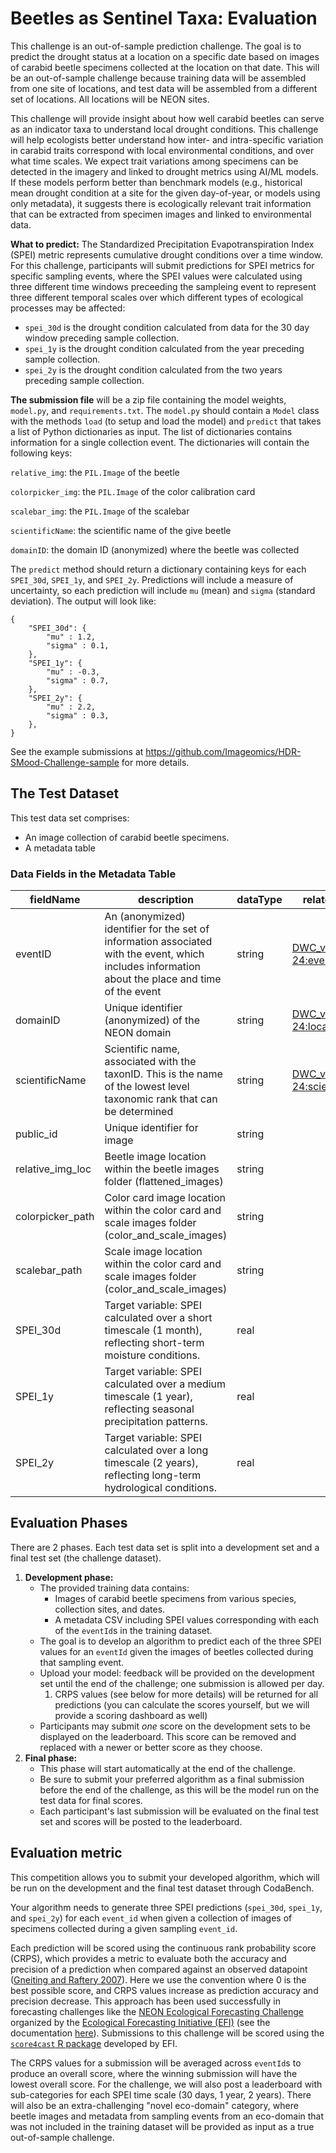 # Beetles as Sentinel Taxa: Evaluation
This challenge is an out-of-sample prediction challenge. The goal is to predict the drought status at a location on a specific date based on images of carabid beetle specimens collected at the location on that date. This will be an out-of-sample challenge because training data will be assembled from one site of locations, and test data will be assembled from a different set of locations. All locations will be NEON sites.

This challenge will provide insight about how well carabid beetles can serve as an indicator taxa to understand local drought conditions. This challenge will help ecologists better understand how inter- and intra-specific variation in carabid traits correspond with local environmental conditions, and over what time scales. We expect trait variations among specimens can be detected in the imagery and linked to drought metrics using AI/ML models. If these models perform better than benchmark models (e.g., historical mean drought condition at a site for the given day-of-year, or models using only metadata), it suggests there is ecologically relevant trait information that can be extracted from specimen images and linked to environmental data. 

**What to predict:** The Standardized Precipitation Evapotranspiration Index (SPEI) metric represents cumulative drought conditions over a time window. For this challenge, participants will submit predictions for SPEI metrics for specific sampling events, where the SPEI values were calculated using three different time windows preceeding the sampleing event to represent three different temporal scales over which different types of ecological processes may be affected: 
- `spei_30d` is the drought condition calculated from data for the 30 day window preceding sample collection.
- `spei_1y` is the drought condition calculated from the year preceding sample collection.
- `spei_2y` is the drought condition calculated from the two years preceding sample collection.

**The submission file** will be a zip file containing the model weights, `model.py`, and `requirements.txt`. The `model.py` should contain a `Model` class with the methods `load` (to setup and load the model) and `predict` that takes a list of Python dictionaries as input. The list of dictionaries contains information for a single collection event. The dictionaries will contain the following keys:

`relative_img`: the `PIL.Image` of the beetle

`colorpicker_img`: the `PIL.Image` of the color calibration card

`scalebar_img`: the `PIL.Image` of the scalebar

`scientificName`: the scientific name of the give beetle

`domainID`: the domain ID (anonymized) where the beetle was collected

The `predict` method should return a dictionary containing keys for each `SPEI_30d`, `SPEI_1y`, and `SPEI_2y`. Predictions will include a measure of uncertainty, so each prediction will include `mu` (mean) and `sigma` (standard deviation). The output will look like:
```
{
    "SPEI_30d": {
        "mu" : 1.2,
        "sigma" : 0.1,
    },
    "SPEI_1y": {
        "mu" : -0.3,
        "sigma" : 0.7,
    },
    "SPEI_2y": {
        "mu" : 2.2,
        "sigma" : 0.3,
    },
}
```


See the example submissions at https://github.com/Imageomics/HDR-SMood-Challenge-sample for more details.

## The Test Dataset
This test data set comprises:
- An image collection of carabid beetle specimens.
- A metadata table

### Data Fields in the Metadata Table
| fieldName | description | dataType | relatedTerms |
|---|---|---|---|
| eventID | An (anonymized) identifier for the set of information associated with the event, which includes information about the place and time of the event | string | [DWC_v2009-04-24:eventID](http://rs.tdwg.org/dwc/terms/history/index.htm#eventID-2009-04-24)
| domainID | Unique identifier (anonymized) of the NEON domain | string | [DWC_v2009-04-24:locationID](http://rs.tdwg.org/dwc/terms/history/index.htm#locationID-2009-04-24)
| scientificName | Scientific name, associated with the taxonID. This is the name of the lowest level taxonomic rank that can be determined | string | [DWC_v2009-04-24:scientificName](http://tdwg.github.io/dwc/terms/history/index.htm#scientificName-2009-09-21)
| public_id | Unique identifier for image | string  | |
| relative_img_loc | Beetle image location within the beetle images folder (flattened_images) | string | |
| colorpicker_path | Color card image location within the color card and scale images folder (color_and_scale_images) | string | |
| scalebar_path | Scale image location within the color card and scale images folder (color_and_scale_images) | string | |
| SPEI_30d | Target variable: SPEI calculated over a short timescale (1 month), reflecting short-term moisture conditions. | real | |
| SPEI_1y | Target variable: SPEI calculated over a medium timescale (1 year), reflecting seasonal precipitation patterns. | real | |
| SPEI_2y | Target variable: SPEI calculated over a long timescale (2 years), reflecting long-term hydrological conditions. | real | |

## Evaluation Phases
There are 2 phases. Each test data set is split into a development set and a final test set (the challenge dataset).  
1. **Development phase:**
	* The provided training data contains:
		- Images of carabid beetle specimens from various species, collection sites, and dates.
		- A metadata CSV including SPEI values corresponding with each of the `eventId`s in the training dataset. 
	* The goal is to develop an algorithm to predict each of the three SPEI values for an `eventId` given the images of beetles collected during that sampling event.
	* Upload your model: feedback will be provided on the development set until the end of the challenge; one submission is allowed per day.
		1. CRPS values (see below for more details) will be returned for all predictions (you can calculate the scores yourself, but we will provide a scoring dashboard as well) 
	* Participants may submit _one_ score on the development sets to be displayed on the leaderboard. This score can be removed and replaced with a newer or better score as they choose.
2. **Final phase:**
	* This phase will start automatically at the end of the challenge.
 	* Be sure to submit your preferred algorithm as a final submission before the end of the challenge, as this will be the model run on the test data for final scores.
	* Each participant's last submission will be evaluated on the final test set and scores will be posted to the leaderboard. 

## Evaluation metric

This competition allows you to submit your developed algorithm, which will be run on the development and the final test dataset through CodaBench.

Your algorithm needs to generate three SPEI predictions (`spei_30d`, `spei_1y`, and `spei_2y`) for each `event_id` when given a collection of images of specimens collected during a given sampling `event_id`. 

Each prediction will be scored using the continuous rank probability score (CRPS), which provides a metric to evaluate both the accuracy and precision of a prediction when compared against an observed datapoint ([Gneiting and Raftery 2007](https://doi.org/10.1198/016214506000001437)). Here we use the convention where 0 is the best possible score, and CRPS values increase as prediction accuracy and precision decrease. This approach has been used successfully in forecasting challenges like the [NEON Ecological Forecasting Challenge](https://projects.ecoforecast.org/neon4cast-ci/) organized by the [Ecological Forecasting Initiative (EFI)](https://ecoforecast.org/) (see the documentation [here](https://projects.ecoforecast.org/neon4cast-docs/Evaluation.html)). Submissions to this challenge will be scored using the [`score4cast` R package](https://github.com/eco4cast/score4cast) developed by EFI. 

The CRPS values for a submission will be averaged across `eventId`s to produce an overall score, where the winning submission will have the lowest overall score. For the challenge, we will also post a leaderboard with sub-categories for each SPEI time scale (30 days, 1 year, 2 years). There will also be an extra-challenging "novel eco-domain" category, where beetle images and metadata from sampling events from an eco-domain that was not included in the training dataset will be provided as input as a true out-of-sample challenge. 

